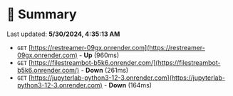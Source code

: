 # 📖 Summary
Last updated: **5/30/2024, 4:35:13 AM**

- `GET` [https://restreamer-09gx.onrender.com](https://restreamer-09gx.onrender.com) - **Up** (960ms)
- `GET` [https://filestreambot-b5k6.onrender.com/](https://filestreambot-b5k6.onrender.com/) - **Down** (261ms)
- `GET` [https://jupyterlab-python3-12-3.onrender.com](https://jupyterlab-python3-12-3.onrender.com) - **Down** (164ms)
